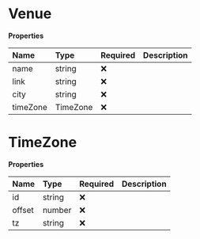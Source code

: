 # Venue

**Properties**

| Name     | Type     | Required | Description |
| :------- | :------- | :------- | :---------- |
| name     | string   | ❌       |             |
| link     | string   | ❌       |             |
| city     | string   | ❌       |             |
| timeZone | TimeZone | ❌       |             |

# TimeZone

**Properties**

| Name   | Type   | Required | Description |
| :----- | :----- | :------- | :---------- |
| id     | string | ❌       |             |
| offset | number | ❌       |             |
| tz     | string | ❌       |             |

<!-- This file was generated by liblab | https://liblab.com/ -->
